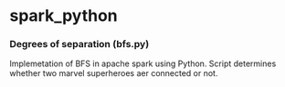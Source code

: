 # spark_python

### Degrees of separation (bfs.py)
Implemetation of BFS in apache spark using Python.
Script determines whether two marvel superheroes aer connected or not.
